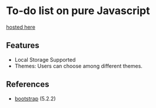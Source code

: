 # To-do list on pure Javascript

[hosted here](https://8panteon8.github.io/taskList/)

## Features

- Local Storage Supported
- Themes: Users can choose among different themes.

## References

- [bootstrap](https://getbootstrap.com) (5.2.2)




